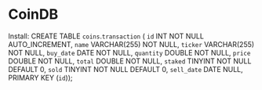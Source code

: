 # CoinDB

Install:
CREATE TABLE `coins`.`transaction` (
  `id` INT NOT NULL AUTO_INCREMENT,
  `name` VARCHAR(255) NOT NULL,
  `ticker` VARCHAR(255) NOT NULL,
  `buy_date` DATE NOT NULL,
  `quantity` DOUBLE NOT NULL,
  `price` DOUBLE NOT NULL,
  `total` DOUBLE NOT NULL,
  `staked` TINYINT NOT NULL DEFAULT 0,
  `sold` TINYINT NOT NULL DEFAULT 0,
  `sell_date` DATE NULL,
  PRIMARY KEY (`id`));
